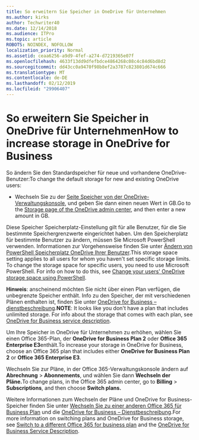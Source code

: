 ```yaml
---
title: So erweitern Sie Speicher in OneDrive für Unternehmen
ms.author: kirks
author: Techwriter40
ms.date: 12/14/2018
ms.audience: ITPro
ms.topic: article
ROBOTS: NOINDEX, NOFOLLOW
localization_priority: Normal
ms.assetid: ceaa6256-a9d9-4fef-a274-d7219365e07f
ms.openlocfilehash: 4633f13dd9dfefbdce4864268c08c4c84d6bd8d2
ms.sourcegitcommit: dd43cc0a9470f98b8ef2a3787c823801d674c666
ms.translationtype: MT
ms.contentlocale: de-DE
ms.lasthandoff: 02/12/2019
ms.locfileid: "29906407"
---
```

# <a name="how-to-increase-storage-in-onedrive-for-business"></a><span data-ttu-id="4e769-102">So erweitern Sie Speicher in OneDrive für Unternehmen</span><span class="sxs-lookup"><span data-stu-id="4e769-102">How to increase storage in OneDrive for Business</span></span>

<span data-ttu-id="4e769-103">So ändern Sie den Standardspeicher für neue und vorhandene OneDrive-Benutzer:</span><span class="sxs-lookup"><span data-stu-id="4e769-103">To change the default storage for new and existing OneDrive users:</span></span>
  
- <span data-ttu-id="4e769-104">Wechseln Sie zu der [Seite Speicher von der OneDrive-Verwaltungskonsole](https://admin.onedrive.com/?v=StorageSettings), und geben Sie dann einen neuen Wert in GB.</span><span class="sxs-lookup"><span data-stu-id="4e769-104">Go to the [Storage page of the OneDrive admin center](https://admin.onedrive.com/?v=StorageSettings), and then enter a new amount in GB.</span></span>
    
<span data-ttu-id="4e769-p101">Diese Speicher Speicherplatz-Einstellung gilt für alle Benutzer, für die Sie bestimmte Speichergrenzwerte eingerichtet haben. Um den Speicherplatz für bestimmte Benutzer zu ändern, müssen Sie Microsoft PowerShell verwenden. Informationen zur Vorgehensweise finden Sie unter [Ändern von PowerShell Speicherplatz OneDrive Ihrer Benutzer](https://go.microsoft.com/fwlink/?linkid=866402).</span><span class="sxs-lookup"><span data-stu-id="4e769-p101">This storage space setting applies to all users for whom you haven't set specific storage limits. To change the storage space for specific users, you need to use Microsoft PowerShell. For info on how to do this, see [Change your users' OneDrive storage space using PowerShell](https://go.microsoft.com/fwlink/?linkid=866402).</span></span> 
  
 <span data-ttu-id="4e769-p102">**Hinweis**: anscheinend möchten Sie nicht über einen Plan verfügen, die unbegrenzte Speicher enthält. Info zu den Speicher, der mit verschiedenen Plänen enthalten ist, finden Sie unter [OneDrive for Business – dienstbeschreibung](https://go.microsoft.com/fwlink/p/?LinkID=826071).</span><span class="sxs-lookup"><span data-stu-id="4e769-p102">**NOTE**: It looks like you don't have a plan that includes unlimited storage. For info about the storage that comes with each plan, see [OneDrive for Business service description](https://go.microsoft.com/fwlink/p/?LinkID=826071).</span></span>
  
<span data-ttu-id="4e769-110">Um Ihre Speicher in OneDrive für Unternehmen zu erhöhen, wählen Sie einen Office 365-Plan, der **OneDrive for Business Plan 2** oder **Office 365 Enterprise E3**enthält.</span><span class="sxs-lookup"><span data-stu-id="4e769-110">To increase your storage in OneDrive for Business, choose an Office 365 plan that includes either **OneDrive for Business Plan 2** or **Office 365 Enterprise E3**.</span></span> 
  
<span data-ttu-id="4e769-111">Wechseln Sie zur Pläne, in der Office 365-Verwaltungskonsole ändern auf **Abrechnung** \> **Abonnements**, und wählen Sie dann **Wechseln der Pläne.**</span><span class="sxs-lookup"><span data-stu-id="4e769-111">To change plans, in the Office 365 admin center, go to **Billing** \> **Subscriptions**, and then choose **Switch plans.**</span></span>
  
<span data-ttu-id="4e769-112">Weitere Informationen zum Wechseln der Pläne und OneDrive for Business-Speicher finden Sie unter [Wechseln Sie zu einer anderen Office 365 für Business Plan](https://go.microsoft.com/fwlink/?LinkId=2031117) und die [OneDrive for Business – Dienstbeschreibung](https://go.microsoft.com/fwlink/?LinkId-2031122).</span><span class="sxs-lookup"><span data-stu-id="4e769-112">For more information on switching plans and OneDrive for Business storage, see [Switch to a different Office 365 for business plan](https://go.microsoft.com/fwlink/?LinkId=2031117) and the [OneDrive for Business Service Description](https://go.microsoft.com/fwlink/?LinkId-2031122).</span></span>
  

